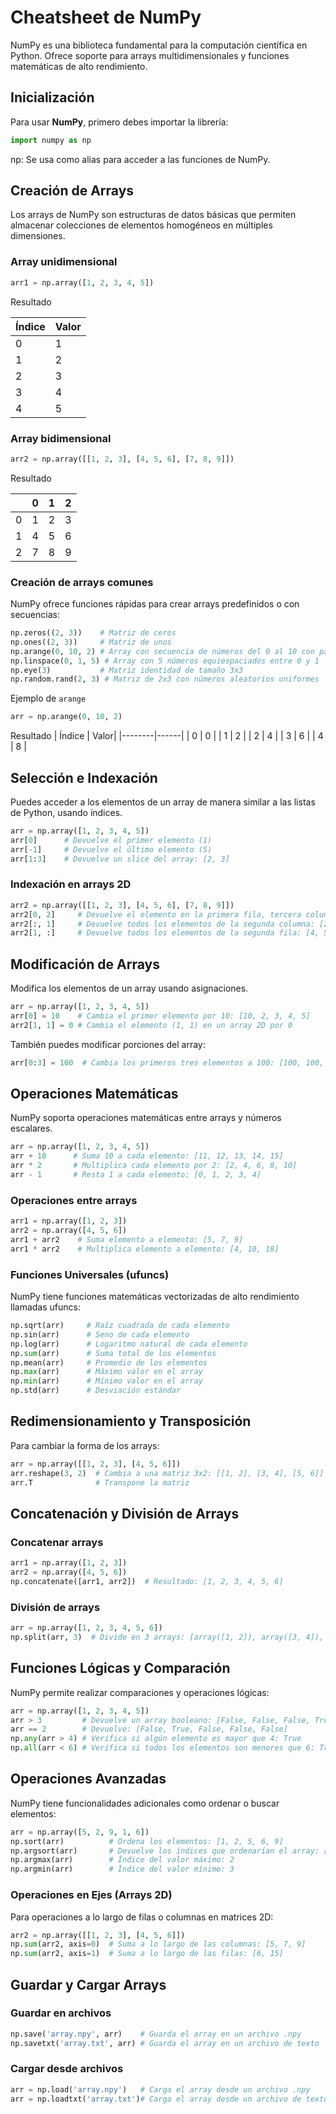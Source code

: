 # Cheatsheet de NumPy

NumPy es una biblioteca fundamental para la computación científica en Python. Ofrece soporte para arrays multidimensionales y funciones matemáticas de alto rendimiento.

## Inicialización

Para usar **NumPy**, primero debes importar la librería:

```python
import numpy as np
```

np: Se usa como alias para acceder a las funciones de NumPy.

## Creación de Arrays
Los arrays de NumPy son estructuras de datos básicas que permiten almacenar colecciones de elementos homogéneos en múltiples dimensiones.

### Array unidimensional

```python
arr1 = np.array([1, 2, 3, 4, 5])
```
Resultado

| Índice | Valor|
|--------|------|
| 0      | 1    |
| 1      | 2    |
| 2      | 3    |
| 3      | 4    |
| 4      | 5    |


### Array bidimensional

```python
arr2 = np.array([[1, 2, 3], [4, 5, 6], [7, 8, 9]])
```
Resultado

|     | 0   | 1   | 2   |
|-----|-----|-----|-----|
| 0   | 1   | 2   | 3   |
| 1   | 4   | 5   | 6   |
| 2   | 7   | 8   | 9   |


### Creación de arrays comunes

NumPy ofrece funciones rápidas para crear arrays predefinidos o con secuencias:

```python
np.zeros((2, 3))    # Matriz de ceros
np.ones((2, 3))     # Matriz de unos
np.arange(0, 10, 2) # Array con secuencia de números del 0 al 10 con pasos de 2
np.linspace(0, 1, 5) # Array con 5 números equiespaciados entre 0 y 1
np.eye(3)           # Matriz identidad de tamaño 3x3
np.random.rand(2, 3) # Matriz de 2x3 con números aleatorios uniformes
```

Ejemplo de `arange`

```python
arr = np.arange(0, 10, 2)
```

Resultado 
| Índice | Valor|
|--------|------|
| 0      | 0    |
| 1      | 2    |
| 2      | 4    |
| 3      | 6    |
| 4      | 8    |



## Selección e Indexación

Puedes acceder a los elementos de un array de manera similar a las listas de Python, usando índices.

```python
arr = np.array([1, 2, 3, 4, 5])
arr[0]      # Devuelve el primer elemento (1)
arr[-1]     # Devuelve el último elemento (5)
arr[1:3]    # Devuelve un slice del array: [2, 3]
```

### Indexación en arrays 2D
```python
arr2 = np.array([[1, 2, 3], [4, 5, 6], [7, 8, 9]])
arr2[0, 2]     # Devuelve el elemento en la primera fila, tercera columna (3)
arr2[:, 1]     # Devuelve todos los elementos de la segunda columna: [2, 5, 8]
arr2[1, :]     # Devuelve todos los elementos de la segunda fila: [4, 5, 6]
```

## Modificación de Arrays

Modifica los elementos de un array usando asignaciones.

```python
arr = np.array([1, 2, 3, 4, 5])
arr[0] = 10    # Cambia el primer elemento por 10: [10, 2, 3, 4, 5]
arr2[1, 1] = 0 # Cambia el elemento (1, 1) en un array 2D por 0
```

También puedes modificar porciones del array:

```python
arr[0:3] = 100  # Cambia los primeros tres elementos a 100: [100, 100, 100, 4, 5]
```

## Operaciones Matemáticas

NumPy soporta operaciones matemáticas entre arrays y números escalares.

```python
arr = np.array([1, 2, 3, 4, 5])
arr + 10      # Suma 10 a cada elemento: [11, 12, 13, 14, 15]
arr * 2       # Multiplica cada elemento por 2: [2, 4, 6, 8, 10]
arr - 1       # Resta 1 a cada elemento: [0, 1, 2, 3, 4]
```

### Operaciones entre arrays
```python
arr1 = np.array([1, 2, 3])
arr2 = np.array([4, 5, 6])
arr1 + arr2    # Suma elemento a elemento: [5, 7, 9]
arr1 * arr2    # Multiplica elemento a elemento: [4, 10, 18]
```

### Funciones Universales (ufuncs)

NumPy tiene funciones matemáticas vectorizadas de alto rendimiento llamadas ufuncs:

```python
np.sqrt(arr)     # Raíz cuadrada de cada elemento
np.sin(arr)      # Seno de cada elemento
np.log(arr)      # Logaritmo natural de cada elemento
np.sum(arr)      # Suma total de los elementos
np.mean(arr)     # Promedio de los elementos
np.max(arr)      # Máximo valor en el array
np.min(arr)      # Mínimo valor en el array
np.std(arr)      # Desviación estándar
```

## Redimensionamiento y Transposición

Para cambiar la forma de los arrays:

```python
arr = np.array([[1, 2, 3], [4, 5, 6]])
arr.reshape(3, 2)  # Cambia a una matriz 3x2: [[1, 2], [3, 4], [5, 6]]
arr.T              # Transpone la matriz
```


## Concatenación y División de Arrays

### Concatenar arrays
```python
arr1 = np.array([1, 2, 3])
arr2 = np.array([4, 5, 6])
np.concatenate([arr1, arr2])  # Resultado: [1, 2, 3, 4, 5, 6]
```
### División de arrays
```python
arr = np.array([1, 2, 3, 4, 5, 6])
np.split(arr, 3)  # Divide en 3 arrays: [array([1, 2]), array([3, 4]), array([5, 6])]
```

## Funciones Lógicas y Comparación

NumPy permite realizar comparaciones y operaciones lógicas:


```python
arr = np.array([1, 2, 3, 4, 5])
arr > 3         # Devuelve un array booleano: [False, False, False, True, True]
arr == 2        # Devuelve: [False, True, False, False, False]
np.any(arr > 4) # Verifica si algún elemento es mayor que 4: True
np.all(arr < 6) # Verifica si todos los elementos son menores que 6: True
```

## Operaciones Avanzadas

NumPy tiene funcionalidades adicionales como ordenar o buscar elementos:


```python
arr = np.array([5, 2, 9, 1, 6])
np.sort(arr)          # Ordena los elementos: [1, 2, 5, 6, 9]
np.argsort(arr)       # Devuelve los índices que ordenarían el array: [3, 1, 0, 4, 2]
np.argmax(arr)        # Índice del valor máximo: 2
np.argmin(arr)        # Índice del valor mínimo: 3
```

### Operaciones en Ejes (Arrays 2D)

Para operaciones a lo largo de filas o columnas en matrices 2D:

```python
arr2 = np.array([[1, 2, 3], [4, 5, 6]])
np.sum(arr2, axis=0)  # Suma a lo largo de las columnas: [5, 7, 9]
np.sum(arr2, axis=1)  # Suma a lo largo de las filas: [6, 15]
```

## Guardar y Cargar Arrays
### Guardar en archivos
```python
np.save('array.npy', arr)    # Guarda el array en un archivo .npy
np.savetxt('array.txt', arr) # Guarda el array en un archivo de texto
```
### Cargar desde archivos 
```python
arr = np.load('array.npy')   # Carga el array desde un archivo .npy
arr = np.loadtxt('array.txt')# Carga el array desde un archivo de texto
```

